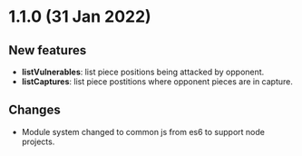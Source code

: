 # 1.1.0 (31 Jan 2022)

## New features
- __listVulnerables__: list piece positions being attacked by opponent.
- __listCaptures__: list piece postitions where opponent pieces are in capture.

## Changes
-  Module system changed to common js from es6 to support node projects.